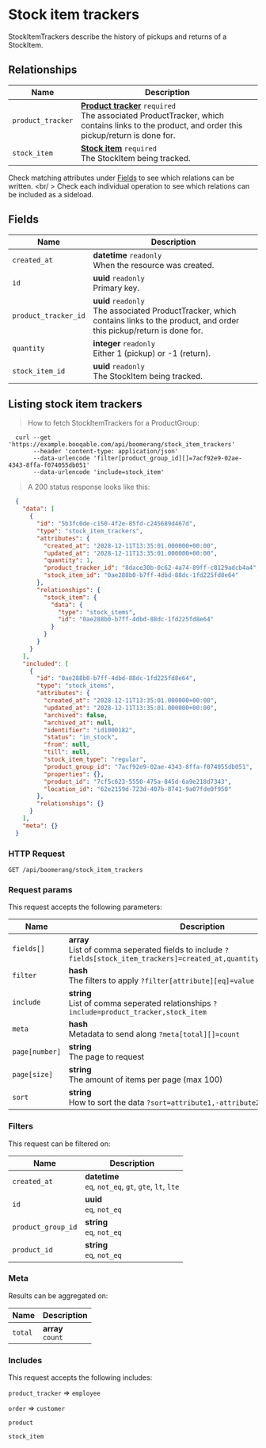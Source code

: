 # Stock item trackers

StockItemTrackers describe the history of pickups and returns of a StockItem.

## Relationships
Name | Description
-- | --
`product_tracker` | **[Product tracker](#product-trackers)** `required`<br>The associated ProductTracker, which contains links to the product, and order this pickup/return is done for. 
`stock_item` | **[Stock item](#stock-items)** `required`<br>The StockItem being tracked. 


Check matching attributes under [Fields](#stock-item-trackers-fields) to see which relations can be written.
<br/ >
Check each individual operation to see which relations can be included as a sideload.
## Fields

 Name | Description
-- | --
`created_at` | **datetime** `readonly`<br>When the resource was created.
`id` | **uuid** `readonly`<br>Primary key.
`product_tracker_id` | **uuid** `readonly`<br>The associated ProductTracker, which contains links to the product, and order this pickup/return is done for. 
`quantity` | **integer** `readonly`<br>Either 1 (pickup) or -1 (return). 
`stock_item_id` | **uuid** `readonly`<br>The StockItem being tracked. 


## Listing stock item trackers


> How to fetch StockItemTrackers for a ProductGroup:

```shell
  curl --get 'https://example.booqable.com/api/boomerang/stock_item_trackers'
       --header 'content-type: application/json'
       --data-urlencode 'filter[product_group_id][]=7acf92e9-02ae-4343-8ffa-f074055db051'
       --data-urlencode 'include=stock_item'
```

> A 200 status response looks like this:

```json
  {
    "data": [
      {
        "id": "5b3fc0de-c150-4f2e-85fd-c245689d467d",
        "type": "stock_item_trackers",
        "attributes": {
          "created_at": "2028-12-11T13:35:01.000000+00:00",
          "updated_at": "2028-12-11T13:35:01.000000+00:00",
          "quantity": 1,
          "product_tracker_id": "8dace30b-0c62-4a74-89ff-c8129adcb4a4",
          "stock_item_id": "0ae288b0-b7ff-4dbd-88dc-1fd225fd8e64"
        },
        "relationships": {
          "stock_item": {
            "data": {
              "type": "stock_items",
              "id": "0ae288b0-b7ff-4dbd-88dc-1fd225fd8e64"
            }
          }
        }
      }
    ],
    "included": [
      {
        "id": "0ae288b0-b7ff-4dbd-88dc-1fd225fd8e64",
        "type": "stock_items",
        "attributes": {
          "created_at": "2028-12-11T13:35:01.000000+00:00",
          "updated_at": "2028-12-11T13:35:01.000000+00:00",
          "archived": false,
          "archived_at": null,
          "identifier": "id1000182",
          "status": "in_stock",
          "from": null,
          "till": null,
          "stock_item_type": "regular",
          "product_group_id": "7acf92e9-02ae-4343-8ffa-f074055db051",
          "properties": {},
          "product_id": "7cf5c623-5550-475a-845d-6a9e218d7343",
          "location_id": "62e2159d-723d-407b-8741-9a07fde0f950"
        },
        "relationships": {}
      }
    ],
    "meta": {}
  }
```

### HTTP Request

`GET /api/boomerang/stock_item_trackers`

### Request params

This request accepts the following parameters:

Name | Description
-- | --
`fields[]` | **array** <br>List of comma seperated fields to include `?fields[stock_item_trackers]=created_at,quantity,product_tracker_id`
`filter` | **hash** <br>The filters to apply `?filter[attribute][eq]=value`
`include` | **string** <br>List of comma seperated relationships `?include=product_tracker,stock_item`
`meta` | **hash** <br>Metadata to send along `?meta[total][]=count`
`page[number]` | **string** <br>The page to request
`page[size]` | **string** <br>The amount of items per page (max 100)
`sort` | **string** <br>How to sort the data `?sort=attribute1,-attribute2`


### Filters

This request can be filtered on:

Name | Description
-- | --
`created_at` | **datetime** <br>`eq`, `not_eq`, `gt`, `gte`, `lt`, `lte`
`id` | **uuid** <br>`eq`, `not_eq`
`product_group_id` | **string** <br>`eq`, `not_eq`
`product_id` | **string** <br>`eq`, `not_eq`


### Meta

Results can be aggregated on:

Name | Description
-- | --
`total` | **array** <br>`count`


### Includes

This request accepts the following includes:

`product_tracker` => 
`employee`


`order` => 
`customer`




`product`




`stock_item`





